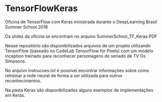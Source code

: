 # TensorFlowKeras
Oficina de TensorFlow com Keras ministrada durante o DeepLearning Brasil Summer School 2018

Os slides da oficina se encontram no arquivo SummerSchool_TF_Keras.PDF

Nesse repositório são disponibilizados arquivos de um projeto utilizando TensorFlow (baseado no CodeLab TensorFlow for Poets)
com um modelo inception treinado para reconhecer personagens do seriado de TV Os Simpsons.

No arquivo instrucoes.txt é possível encontrar informações sobre como retreinar a rede neural de forma a ser utilizada para
outros reconhecimentos.

Na pasta  Keras são disponibilizados alguns exemplos de implementações em Keras.
